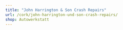 ```yaml
---
title: "John Harrington & Son Crash Repairs"
url: /cork/john-harrington-und-son-crash-repairs/
shop: Autowerkstatt
---
```

